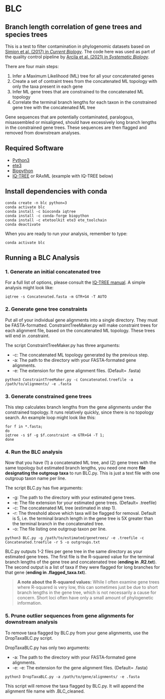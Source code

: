 # BLC

## Branch length correlation of gene trees and species trees

This is a test to filter contamination in phylogenomic datasets based on [Simion et al. (2017) in *Current Biology*](https://www.sciencedirect.com/science/article/pii/S0960982217301999). The code here was used as part of the quality control pipeline by [Arcila et al. (2021) in *Systematic Biology*](https://academic.oup.com/sysbio/article-abstract/70/6/1123/6204118).

There are four main steps:
1. Infer a Maximum Likelihood (ML) tree for all your concatenated genes
2. Create a set of contraint trees from the concatenated ML topology with only the taxa present in each gene
3. Infer ML gene trees that are constrained to the concatenated ML topology
4. Correlate the terminal branch lengths for each taxon in the constrained gene tree with the concatenated ML tree

Gene sequences that are potentially contaminated, paralogous, misassembled or misaligned, should have excessively long branch lengths in the constrained gene trees. These sequences are then flagged and removed from downstream analyses. 

## Required Software
* [Python3](https://www.anaconda.com)
* [ete3](http://etetoolkit.org) 
* [Biopython](https://biopython.org)
* [IQ-TREE](http://www.iqtree.org) or RAxML (example with IQ-TREE below)

## Install dependencies with conda
```
conda create -n blc python=3
conda activate blc
conda install -c bioconda iqtree
conda install -c conda-forge biopython
conda install -c etetoolkit ete3 ete_toolchain
conda deactivate
```

When you are ready to run your analysis, remember to type:

`conda activate blc`

## Running a BLC Analysis

### 1. Generate an initial concatenated tree

For a full list of options, please consult the [IQ-TREE manual](http://www.iqtree.org/doc/). A simple analysis might look like:

```
iqtree -s Concatenated.fasta -m GTR+G4 -T AUTO
```

### 2. Generate gene tree constraints

Put all of your individual gene alignments into a single directory. They must be FASTA-formatted. ConstraintTreeMaker.py will make constraint trees for each alignment file, based on the concatenated ML topology. These trees will end in .constraint.

The script ConstraintTreeMaker.py has three arguments:
- -c: The concatenated ML topology generated by the previous step.
- -a: The path to the directory with your FASTA-formated gene alignments.
- -e: The extension for the gene alignment files. (Default= .fasta)

```
python3 ConstraintTreeMaker.py -c Concatenated.treefile -a /path/to/alignments/ -e .fasta
```

### 3. Generate constrained gene trees

This step calculates branch lengths from the gene alignments under the constrained topology. It runs relatively quickly, since there is no topology search. An example loop might look like this:

```
for f in *.fasta;
do
iqtree -s $f -g $f.constraint -m GTR+G4 -T 1;
done
```

### 4. Run the BLC analysis

Now that you have (1) a concatenated ML tree, and (2) gene trees with the same topology but estimated branch lengths, you need one more **file designating the outgroup taxa** to run BLC.py. This is just a text file with one outgroup taxon name per line.

The script BLC.py has five arguments:
- -g: The path to the directory with your estimated gene trees.
- -e: The file extension for your estimated gene trees. (Default= .treefile)
- -c: The concatenated ML tree (estimated in step 1).
- -r: The threshold above which taxa will be flagged for removal. Default is 5, i.e. the terminal branch length in the gene tree is 5X greater than the terminal branch in the concatenated tree.
- -o: The file listing one outgroup taxon per line.

```
python3 BLC.py -g /path/to/estimated/genetrees/ -e .treefile -c Concatenated.treefile -r 5 -o outgroups.txt
```

BLC.py outputs 1-2 files per gene tree in the same directory as your estimated gene trees. The first file is the R-squared value for the terminal branch lengths of the gene tree and concatenated tree (**ending in .R2.txt**). The second output is a list of taxa if they were flagged for long branches for that gene (**ending in .flagged_taxa.txt**). 

> **A note about the R-squared values:** While I often examine gene trees where R-squared is very low, this can sometimes just be due to short branch lengths in the gene tree, which is not necessarily a cause for concern. Short loci often have only a small amount of phylogenetic information.

### 5. Prune outlier sequences from gene alignments for downstream analysis

To remove taxa flagged by BLC.py from your gene alignments, use the DropTaxaBLC.py script. 

DropTaxaBLC.py has only two arguments:
- -a: The path to the directory with your FASTA-formated gene alignments.
- -e: -e: The extension for the gene alignment files. (Default= .fasta)

```
python3 DropTaxaBLC.py -a /path/to/gene/alignments/ -e .fasta
```

This script will remove the taxa flagged by BLC.py. It will append the alignment file name with .BLC_cleaned.
